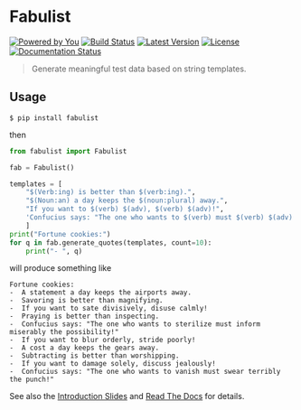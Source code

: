 # Fabulist
[![Powered by You](http://sapegin.github.io/powered-by-you/badge.svg)](http://sapegin.github.io/powered-by-you/)
[![Build Status](https://travis-ci.org/mar10/fabulist.svg?branch=master)](https://travis-ci.org/mar10/fabulist)
[![Latest Version](https://img.shields.io/pypi/v/fabulist.svg)](https://pypi.python.org/pypi/fabulist/)
[![License](https://img.shields.io/pypi/l/fabulist.svg)](https://github.com/mar10/fabulist/blob/master/LICENSE)
[![Documentation Status](https://readthedocs.org/projects/fabulist/badge/?version=latest)](http://fabulist.readthedocs.io/)


> Generate meaningful test data based on string templates.

## Usage

```
$ pip install fabulist
```

then

```py
from fabulist import Fabulist

fab = Fabulist()

templates = [
    "$(Verb:ing) is better than $(verb:ing).",
    "$(Noun:an) a day keeps the $(noun:plural) away.",
    "If you want to $(verb) $(adv), $(verb) $(adv)!",
    'Confucius says: "The one who wants to $(verb) must $(verb) $(adv) the $(noun)!"',
    ]
print("Fortune cookies:")
for q in fab.generate_quotes(templates, count=10):
    print("- ", q)
```
will produce something like
```
Fortune cookies:
-  A statement a day keeps the airports away.
-  Savoring is better than magnifying.
-  If you want to sate divisively, disuse calmly!
-  Praying is better than inspecting.
-  Confucius says: "The one who wants to sterilize must inform miserably the possibility!"
-  If you want to blur orderly, stride poorly!
-  A cost a day keeps the gears away.
-  Subtracting is better than worshipping.
-  If you want to damage solely, discuss jealously!
-  Confucius says: "The one who wants to vanish must swear terribly the punch!"
```

See also the [Introduction Slides](https://cdn.jsdelivr.net/gh/mar10/fabulist/docs/intro_slides.html) 
and [Read The Docs](http://fabulist.readthedocs.org/en/latest/) for details.
